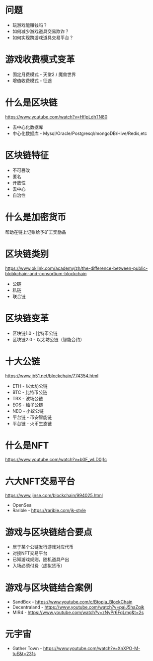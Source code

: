 # 问题
* 玩游戏能赚钱吗？
* 如何减少游戏道具交易欺诈？
* 如何实现跨游戏道具交易平台？

# 游戏收费模式变革
* 固定月费模式 - 天堂2 / 魔兽世界
* 增值收费模式 - 征途

# 什么是区块链
https://www.youtube.com/watch?v=HfIpLdhTN80
* 去中心化数据库
* 中心化数据库 - Mysql/Oracle/Postgresql/mongoDB/Hive/Redis,etc

# 区块链特征
  * 不可篡改
  * 匿名
  * 开放性
  * 去中心
  * 自治性

# 什么是加密货币
  帮助在链上记账给予矿工奖励品
  
# 区块链类别
https://www.oklink.com/academy/zh/the-difference-between-public-blobkchain-and-consortium-blockchain
* 公链
* 私链
* 联合链

# 区块链变革
* 区块链1.0 - 比特币公链
* 区块链2.0 - 以太坊公链（智能合约）

# 十大公链
https://www.jb51.net/blockchain/774354.html
* ETH - 以太坊公链
* BTC - 比特币公链
* TRX - 波场公链
* EOS - 柚子公链
* NEO - 小蚁公链
* 平台链 - 币安智能链
* 平台链 - 火币生态链


# 什么是NFT
https://www.youtube.com/watch?v=b0F_wLD0j1c

# 六大NFT交易平台
https://www.jinse.com/blockchain/994025.html
* OpenSea
* Rarible - https://rarible.com/jk-style

# 游戏与区块链结合要点
* 居于某个公链发行游戏对应代币
* 对接NFT交易平台
* 已知游戏规则，随机道具产出
* 入场必须付费（虚拟货币）

# 游戏与区块链结合案例
* SandBox - https://www.youtube.com/c/Btopia_BlockChain
* Decentraland - https://www.youtube.com/watch?v=paiJ5haZqik
* MIR4 - https://www.youtube.com/watch?v=zNyPr6FqLmg&t=2s

# 元宇宙
* Gather Town - https://www.youtube.com/watch?v=XnXPO-M-tuE&t=231s







